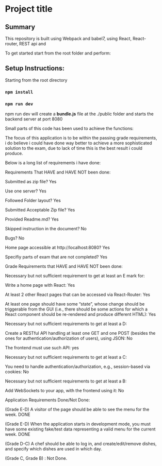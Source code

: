 # Project title


## Summary
This repository is built using Webpack and babel7, using React, React-router, REST api and

To get started start from the root folder and perform:

## Setup Instructions:

Starting from the root directory

### `npm install`

### `npm run dev`

npm run dev will create a **bundle.js** file at the ./public folder
and starts the backend server at port 8080  

Small parts of this code has been used to achieve the functions: 

The focus of this application is to be within the passing grade requirements, i do believe i could have done way better to achieve a more sophisticated
solution to the exam, due to lack of time this is the best result i could produce.

Below is a long list of requirements i have done:

Requirements That HAVE and HAVE NOT been done:

Submitted as zip file? Yes

Use one server? Yes

Followed Folder layout? Yes 

Submitted Acceptable Zip file? Yes

Provided Readme.md? Yes

Skipped instruction in the document? No

Bugs? No

Home page accessible at http://localhost:8080? Yes

Specifiy parts of exam that are not completed? Yes

Grade Requirements that HAVE and HAVE NOT been done:

Necessary but not sufficient requirement to get at least an E mark for:

Write a home page with React: Yes

At least 2 other React pages that can be accessed via React-Router: Yes

At least one page should have some “state”, whose change should be triggerable from the GUI
(i.e., there should be some actions for which a React component should be re-rendered and
produce different HTML): Yes

Necessary but not sufficient requirements to get at least a D:

Create a RESTful API handling at least one GET and one POST (besides the ones for authentication/authorization of users), using JSON: No

The frontend must use such API: yes

Necessary but not sufficient requirements to get at least a C:

You need to handle authentication/authorization, e.g., session-based via cookies: No

Necessary but not sufficient requirements to get at least a B:

Add WebSockets to your app, with the frontend using it: No

Application Requirements Done/Not Done:

(Grade E-D) A visitor of the page should be able to see the menu for the week. DONE

(Grade E-D) When the application starts in development mode, you must have some existing
fake/test data representing a valid menu for the current week. DONE

(Grade D-C) A chef should be able to log in, and create/edit/remove dishes,
and specify which dishes are used in which day.

(Grade C, Grade B) : Not Done.